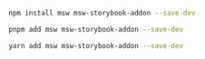 ```sh renderer="common" language="js" packageManager="npm"
npm install msw msw-storybook-addon --save-dev
```

```sh renderer="common" language="js" packageManager="pnpm"
pnpm add msw msw-storybook-addon --save-dev
```

```sh renderer="common" language="js" packageManager="yarn"
yarn add msw msw-storybook-addon --save-dev
```

